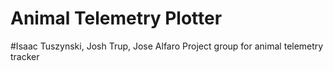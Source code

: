 # Animal Telemetry Plotter
#Isaac Tuszynski, Josh Trup, Jose Alfaro 
Project group for animal telemetry tracker
